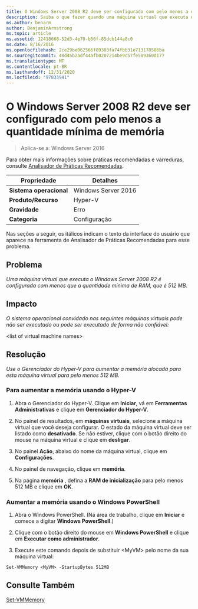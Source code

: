 ```yaml
---
title: O Windows Server 2008 R2 deve ser configurado com pelo menos a quantidade mínima de memória
description: Saiba o que fazer quando uma máquina virtual que executa o Windows Server 2008 R2 é configurada com menos que a quantidade mínima de RAM, que é 512 MB.
ms.author: benarm
author: BenjaminArmstrong
ms.topic: article
ms.assetid: 12418668-52d3-4e70-b56f-85dcb144a8c0
ms.date: 8/16/2016
ms.openlocfilehash: 2ce29be062566f89303fa74fbb31e713178586ba
ms.sourcegitcommit: 48d45b2adf44afb0207214be9c57fe589360d177
ms.translationtype: MT
ms.contentlocale: pt-BR
ms.lasthandoff: 12/31/2020
ms.locfileid: "97833941"
---
```

# <a name="windows-server-2008-r2-should-be-configured-with-at-least-the-minimum-amount-of-memory"></a>O Windows Server 2008 R2 deve ser configurado com pelo menos a quantidade mínima de memória

>Aplica-se a: Windows Server 2016

Para obter mais informações sobre práticas recomendadas e varreduras, consulte [Analisador de Práticas Recomendadas](https://go.microsoft.com/fwlink/?LinkId=122786).

|Propriedade|Detalhes|
|-|-|
|**Sistema operacional**|Windows Server 2016|
|**Produto/Recurso**|Hyper-V|
|**Gravidade**|Erro|
|**Categoria**|Configuração|

Nas seções a seguir, os itálicos indicam o texto da interface do usuário que aparece na ferramenta de Analisador de Práticas Recomendadas para esse problema.

## <a name="issue"></a>Problema

*Uma máquina virtual que executa o Windows Server 2008 R2 é configurada com menos que a quantidade mínima de RAM, que é 512 MB.*

## <a name="impact"></a>Impacto

*O sistema operacional convidado nas seguintes máquinas virtuais pode não ser executado ou pode ser executado de forma não confiável:*


\<list of virtual machine names>

## <a name="resolution"></a>Resolução

*Use o Gerenciador do Hyper-V para aumentar a memória alocada para esta máquina virtual para pelo menos 512 MB.*

### <a name="to-increase-the-memory-using-hyper-v"></a>Para aumentar a memória usando o Hyper-V

1.  Abra o Gerenciador do Hyper-V. Clique em **Iniciar**, vá em **Ferramentas Administrativas** e clique em **Gerenciador do Hyper-V**.

2.  No painel de resultados, em **máquinas virtuais**, selecione a máquina virtual que você deseja configurar. O estado da máquina virtual deve ser listado como **desativado**. Se não estiver, clique com o botão direito do mouse na máquina virtual e clique em **desligar**.

3.  No painel **Ação**, abaixo do nome da máquina virtual, clique em **Configurações**.

4.  No painel de navegação, clique em **memória**.

5.  Na página **memória** , defina a **RAM de inicialização** para pelo menos 512 MB e clique em **OK**.

### <a name="increase-the-memory-using-windows-powershell"></a>Aumentar a memória usando o Windows PowerShell

1.  Abra o Windows PowerShell. (Na área de trabalho, clique em **Iniciar** e comece a digitar **Windows PowerShell**.)

2.  Clique com o botão direito do mouse em **Windows PowerShell** e clique em **Executar como administrador**.

3.  Execute este comando depois de substituir \<MyVM> pelo nome da sua máquina virtual:

```
Set-VMMemory <MyVM> -StartupBytes 512MB
```

## <a name="see-also"></a>Consulte Também
[Set-VMMemory](/powershell/module/hyper-v/set-vmmemory)
